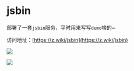 # jsbin

部署了一套`jsbin`服务，平时用来写写`demo`啥的~

访问地址：[https://z.wiki/jsbin](https://z.wiki/jsbin)

![](https://z.wiki/autoupload/2022-10-06/3341553baa334fb79efe5862c408bec7.image.png)

![](https://z.wiki/autoupload/2022-10-06/dd918a3b955044c88de3268898cc2629.image.png)
